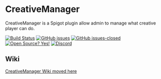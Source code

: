 ﻿# CreativeManager

CreativeManager is a Spigot plugin allow admin to manage what creative player can do.

[![Build Status](https://travis-ci.com/K0bus/CreativeManager.svg?branch=master)](https://travis-ci.com/K0bus/CreativeManager) [![GitHub issues](https://img.shields.io/github/issues/K0bus/CreativeManager.svg)](https://github.com/K0bus/CreativeManager/issues/) [![GitHub issues-closed](https://img.shields.io/github/issues-closed/K0bus/CreativeManager.svg)](https://github.com/K0bus/CreativeManager/issues?q=is%3Aissue+is%3Aclosed) [![Open Source? Yes!](https://badgen.net/badge/Open%20Source%20%3F/Yes%21/blue?icon=github)](https://github.com/Naereen/badges/) [![Discord](https://img.shields.io/discord/578609953066057758?color=blue&label=Discord)](https://discord.gg/EabMR9S)

## Wiki

[CreativeManager Wiki moved here](https://wiki.k0bus.fr)
